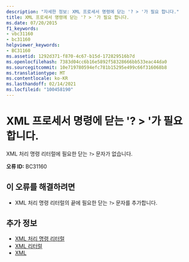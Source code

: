 ```yaml
---
description: "자세한 정보: XML 프로세서 명령에 닫는 '? > '가 필요 합니다."
title: XML 프로세서 명령에 닫는 '? > '가 필요 합니다.
ms.date: 07/20/2015
f1_keywords:
- vbc31160
- bc31160
helpviewer_keywords:
- BC31160
ms.assetid: 1292d371-f870-4c67-b15d-172829516b7d
ms.openlocfilehash: 7383d04cc6b16e5892f58328666bb533eac44da0
ms.sourcegitcommit: 10e719780594efc781b15295e499c66f316068b8
ms.translationtype: MT
ms.contentlocale: ko-KR
ms.lasthandoff: 02/14/2021
ms.locfileid: "100458190"
---
```

# <a name="expected-closing--for-xml-processor-instruction"></a>XML 프로세서 명령에 닫는 '? > '가 필요 합니다.

XML 처리 명령 리터럴에 필요한 닫는 `?>` 문자가 없습니다.  
  
 **오류 ID:** BC31160  
  
## <a name="to-correct-this-error"></a>이 오류를 해결하려면  
  
- XML 처리 명령 리터럴의 끝에 필요한 닫는 `?>` 문자를 추가합니다.  
  
## <a name="see-also"></a>추가 정보

- [XML 처리 명령 리터럴](../language-reference/xml-literals/xml-processing-instruction-literal.md)
- [XML 리터럴](../language-reference/xml-literals/index.md)
- [XML](../programming-guide/language-features/xml/index.md)
